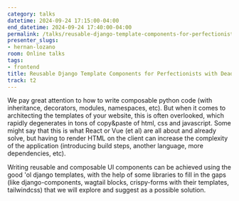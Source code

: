 ```yaml
---
category: talks
datetime: 2024-09-24 17:15:00-04:00
end_datetime: 2024-09-24 17:40:00-04:00
permalink: /talks/reusable-django-template-components-for-perfectionists-with-deadlines/
presenter_slugs:
- hernan-lozano
room: Online talks
tags:
- frontend
title: Reusable Django Template Components for Perfectionists with Deadlines
track: t2
---
```


We pay great attention to how to write composable python code (with inheritance, decorators, modules, namespaces, etc). But when it comes to architecting the templates of your website, this is often overlooked, which rapidly degenerates in tons of copy&paste of html, css and javascript.
Some might say that this is what React or Vue (et al) are all about and already solve, but having to render HTML on the client can increase the complexity of the application (introducing build steps, another language, more dependencies, etc).
  
Writing reusable and composable UI components can be achieved using the good 'ol django templates, with the help of some libraries to fill in the gaps (like django-components, wagtail blocks, crispy-forms with their templates, tailwindcss) that we will explore and suggest as a possible solution.